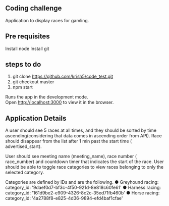 ## Coding challenge

Application to display races for gamling.

## Pre requisites 

Install node
Install git

## steps to do

1. git clone https://github.com/krish5/code_test.git
2. git checkout master
3. npm start


Runs the app in the development mode.\
Open [http://localhost:3000](http://localhost:3000) to view it in the browser.


## Application Details

A user should see 5 races at all times, and they should be sorted by time ascending(considering that data comes in ascending order from API).  Race should disappear from the list after 1 min past the start time (​advertised_start).

User should see meeting name (​meeting_name), race number (​race_number) and countdown timer that indicates the start of the race. User should be able to toggle race categories to view races belonging to only the selected category.

Categories are defined by IDs and are the following.
● Greyhound racing: ​category_id: '9daef0d7-bf3c-4f50-921d-8e818c60fe61'
● Harness racing: ​category_id: '161d9be2-e909-4326-8c2c-35ed71fb460b'
● Horse racing: ​category_id: '4a2788f8-e825-4d36-9894-efd4baf1cfae'




